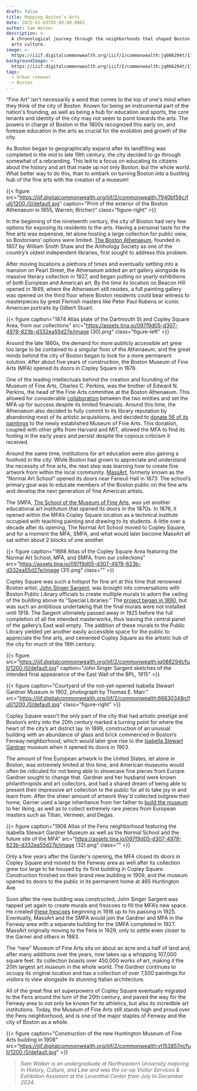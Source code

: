 ```yaml
---
draft: false
title: Mapping Boston’s Arts
date: 2025-01-03T05:00:00.000Z
author: Sam Walker
description: >-
  A chronological journey through the neighborhoods that shaped Boston’s fine
  arts culture.
image: >-
  https://iiif.digitalcommonwealth.org/iiif/2/commonwealth:jq086294t/1766,3467,14237,6432/1200,/0/default.jpg
backgroundImage: >-
  https://iiif.digitalcommonwealth.org/iiif/2/commonwealth:jq086294t/1766,3467,14237,6432/1200,/0/default.jpg
tags:
  - Urban renewal
  - Boston
---
```


“Fine Art” isn't necessarily a word that comes to the top of one's mind when they think of the city of Boston. Known for being an instrumental part of the nation's founding, as well as being a hub for education and sports, the core tenants and identity of the city may not seem to point towards the arts. The powers in charge of Boston in the 1800s recognized this early on, and foresaw education in the arts as crucial for the evolution and growth of the city.

As Boston began to geographically expand after its landfilling was completed in the mid to late 19th century, the city decided to go through somewhat of a rebranding. This led to a focus on educating its citizens about the history and art that made up not only Boston, but the whole world. What better way to do this, than to embark on turning Boston into a bustling hub of the fine arts with the creation of a museum!

{{< figure src="https://iiif.digitalcommonwealth.org/iiif/2/commonwealth:7940bf59c/full/1200,/0/default.jpg" caption="Print of the exterior of the Boston Athenaeum in 1855, Warren; Bricher)" class="figure-right" >}}

In the beginning of the nineteenth century, the city of Boston had very few options for exposing its residents to the arts. Having a personal taste for the fine arts was expensive, let alone hosting a large collection for public view, so Bostonians’ options were limited. [The Boston Athenaeum](https://bostonathenaeum.org/about/#:~:text=Founded%20in%201807%2C%20the%20Boston,Monthly%20Anthology%20and%20Boston%20Review.), founded in 1807 by William Smith Shaw and the Anthology Society as one of the country’s oldest independent libraries, first sought to address this problem.

After moving locations a plethora of times and eventually settling into a mansion on Pearl Street, the Athenaeum added an art gallery alongside its massive literary collection in 1827, and began putting on yearly exhibitions of both European and American art. By the time its location on Beacon Hill opened in 1849, where the Athenaeum still resides, a full painting gallery was opened on the third floor where Boston residents could bear witness to masterpieces by great Flemish masters like Peter Paul Rubens or iconic American portraits by Gilbert Stuart.

{{< figure caption="1874 Atlas plate of the Dartmouth St and Copley Square Area, from our collections" src="https://assets.tina.io/097f9d05-d307-4978-823b-d332ea55d27e/image (30).png" class="figure-left" >}}

Around the late 1860s, the demand for more publicly accessible art grew too large to be contained to a singular floor of the Athenaeum, and the great minds behind the city of Boston began to look for a more permanent solution. After about five years of construction, the Boston Museum of Fine Arts (MFA) opened its doors in Copley Square in 1876.

One of the leading intellectuals behind the creation and founding of the Museum of Fine Arts, Charles C. Perkins, was the brother of Edward N. Perkins, the head of the Fine Arts committee at the Boston Athenaeum. This allowed for considerable [collaboration](https://www.wbur.org/radioboston/2013/07/26/athenaeum-and-the-mfa) between the two entities and set the MFA up for success despite its limited financials. Around this time, the Athenaeum also decided to fully commit to its library reputation by abandoning most of its artistic acquisitions, and decided to [donate 56 of its paintings](https://ocw.mit.edu/courses/4-609-the-art-museum-history-theory-controversy-spring-2014/dd0f50a42539a84bc742a86190b804d4_MIT4_609S14_assgn_Student_work2.pdf) to the newly established Museum of Fine Arts. This donation, coupled with other gifts from Harvard and MIT, allowed the MFA to find its footing in the early years and persist despite the copious criticism it received.

Around the same time, institutions for art education were also gaining a foothold in the city. While Boston had grown to appreciate and understand the necessity of fine arts, the next step was learning how to create fine artwork from within the local community. [MassArt](https://massart.edu/about/), formerly known as the “Normal Art School” opened its doors near Faneuil Hall in 1873. The school’s primary goal was to educate members of the Boston public on the fine arts and develop the next generation of fine American artists.

The SMFA, [The School of the Museum of Fine Arts](https://smfa.tufts.edu/about/our-history), was yet another educational art institution that opened its doors in the 1870s. In 1876, it opened within the MFA’s Copley Square location as a technical institute occupied with teaching painting and drawing to its students. A little over a decade after its opening, The Normal Art School moved to Copley Square, and for a moment the MFA, SMFA, and what would later become MassArt all sat within about 2 blocks of one another.

{{< figure caption="1888 Atlas of the Copley Square Area featuring the Normal Art School, MFA, and SMFA, from our collections" src="https://assets.tina.io/097f9d05-d307-4978-823b-d332ea55d27e/image (31).png" class="" >}}

Copley Square was such a hotspot for fine art at this time that renowned Boston artist, [John Singer Sargent](https://www.mfa.org/news/sargent-bio), was brought into conversations with Boston Public Library officials to create multiple murals to adorn the ceiling of the building above its “Special Libraries.” The [project began in 1890](https://www.bpl.org/sargent/), but was such an ambitious undertaking that the final murals were not installed until 1919. The Sargent ultimately passed away in 1925 before the full completion of all the intended masterworks, thus leaving the central panel of the gallery’s East wall empty. The addition of these murals to the Public Library yielded yet another easily accessible space for the public to appreciate the fine arts, and cemented Copley Square as the artistic hub of the city for much of the 19th century.

{{< figure src="https://iiif.digitalcommonwealth.org/iiif/2/commonwealth:jq086294t/full/1200,/0/default.jpg" caption="John Singer Sargent sketches of the intended final appearance of the East Wall of the BPL, 1915" >}}

{{< figure caption="Courtyard of the not-yet-opened Isabella Stewart Gardner Museum in 1902, photograph by Thomas E. Marr." src="https://iiif.digitalcommonwealth.org/iiif/2/commonwealth:66830348n/full/1200,/0/default.jpg" class="figure-right" >}}

Copley Square wasn’t the only part of the city that had artistic prestige and Boston’s entry into the 20th century marked a turning point for where the heart of the city’s art district lay. In 1899, construction of an unusual building with an abundance of glass and brick commenced in Boston’s Fenway neighborhood, which would later give rise to the [Isabella Stewart Gardner](https://www.gardnermuseum.org/about/isabella-stewart-gardner) museum when it opened its doors in 1903.

The amount of fine European artwork in the United States, let alone in Boston, was extremely limited at this time, and American museums would often be ridiculed for not being able to showcase fine pieces from Europe. Gardner sought to change that. Gardner and her husband were known philanthropists and art collectors, and had a shared dream of being able to present their impressive art collection to the public for all to take joy in and learn from. After the sheer amount of artwork they'd collected outgrew their home, Garner used a large inheritance from her father to [build the museum](https://www.gardnermuseum.org/about/building-isabellas-museum) to her liking, as well as to collect extremely rare pieces from European masters such as Titian, Vermeer, and Degas.

{{< figure caption="1906 Atlas of the Fens neighborhood featuring the Isabella Stewart Gardner Museum as well as the Normal School and the future site of the MFA" src="https://assets.tina.io/097f9d05-d307-4978-823b-d332ea55d27e/image (32).png" class="" >}}

Only a few years after the Garder's opening, the MFA closed its doors in Copley Square and moved to the Fenway area as well after its collection grew too large to be housed by its first building in Copley Square. Construction finished on their brand new building in 1909, and the museum opened its doors to the public in its permanent home at 465 Huntington Ave.

Soon after the new building was constructed, John Singer Sargent was tapped yet again to create murals and frescoes to fill the MFA’s new space. He created [these frescoes](https://jssgallery.org/Essay/MFA/Museum_of_Fine_Arts.htm) beginning in 1916 up to his passing in 1925. Eventually, MassArt and the SMFA would join the Gardner and MFA in the Fenway area with a separate building for the SMFA completed in 1927. MassArt originally moving to the Fens in 1929, only to settle even closer to the Garner and others in 1983.

The “new” Museum of Fine Arts sits on about an acre and a half of land and, after many additions over the years, now takes up a whopping 107,000 square feet. Its collection boasts over 450,000 works of art, making it the 20th largest art museum in the whole world. The Gardner continues to occupy its original location and has a collection of over 7,500 paintings for visitors to view alongside its stunning Italian architecture.

All of the great fine art superpowers of Copley Square eventually migrated to the Fens around the turn of the 20th century, and paved the way for the Fenway area to not only be known for its athletics, but also its incredible art institutions. Today, the Museum of Fine Arts still stands high and proud over the Fens neighborhood, and is one of the major staples of Fenway and the city of Boston as a whole.

{{< figure caption="Construction of the new Huntington Museum of Fine Arts building in 1908" src="https://iiif.digitalcommonwealth.org/iiif/2/commonwealth:vt153857m/full/1200,/0/default.jpg" >}}

> *Sam Walker is an undergraduate at Northeastern University majoring in History, Culture, and Law and was the co-op Visitor Services & Exhibition Assistant at the Leventhal Center from July to December 2024.*
